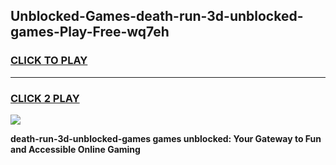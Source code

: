 
## Unblocked-Games-death-run-3d-unblocked-games-Play-Free-wq7eh
<h3>
<a href="https://premium76.site?title=death-run-3d-unblocked-games&ref=10A">CLICK TO PLAY</a></h3>
<hr>

<h3>
<a href="https://premium76.site?title=death-run-3d-unblocked-games&ref=10A">CLICK 2 PLAY</a>
  
</h3>

<a href="https://premium76.site?title=death-run-3d-unblocked-games&ref=10A"><img src="https://clearcache.store/games.png"></a>


**death-run-3d-unblocked-games games unblocked: Your Gateway to Fun and Accessible Online Gaming**
